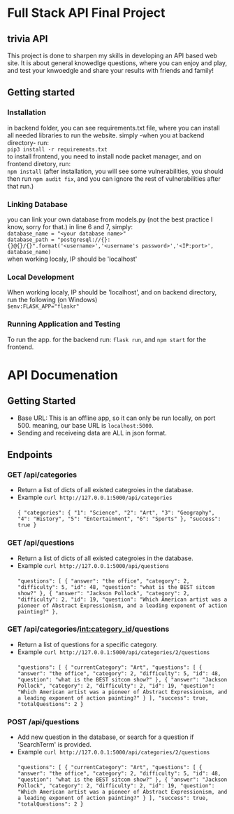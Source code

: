 # Full Stack API Final Project


## trivia API
This project is done to sharpen my skills in developing an API based web site.
It is about general knowedlge questions, where you can enjoy and play, and test your knwoedgle and share your results with friends and family!

## Getting started
### Installation 
in backend folder, you can see requirements.txt file, where you can install all needed libraries to run the website. simply -when you at backend directory- run:\
`
pip3 install -r requirements.txt
`\
to install frontend, you need to install node packet manager, and on frontend diretory, run:\
`
npm install
`
(after installation, you will see some vulnerabilities, you should then run `npm audit fix`, and you can ignore the rest of vulnerabilities after that run.)
### Linking Database
you can link your own database from models.py (not the best practice I know, sorry for that.) in line 6 and 7, simply: \
`
database_name = "<your database name>"
`\
`
database_path = "postgresql://{}:{}@{}/{}".format('<username>','<username's password>','<IP:port>', database_name)
`\
when working localy, IP should be 'localhost'
### Local Development
When working localy, IP should be 'localhost', and on backend directory, run the following (on Windows)\
`
$env:FLASK_APP="flaskr"
`
###  Running Application and Testing
To run the app. for the backend run: `flask run`, and `npm start` for the frontend.

# API Documenation

## Getting Started
* Base URL: This is an offline app, so it can only be run locally, on port 500. meaning, our base URL is  `localhost:5000`.
* Sending and receiveing data are ALL in json format. 
## Endpoints
### GET /api/categories
* Return a list of dicts of all existed categroies in the database.
* Example `curl http://127.0.0.1:5000/api/categories`\
\
`{
  "categories": {
    "1": "Science",
    "2": "Art",
    "3": "Geography",
    "4": "History",
    "5": "Entertainment",
    "6": "Sports"
  },
  "success": true
}`
### GET /api/questions
* Return a list of dicts of all existed categroies in the database.
* Example `curl http://127.0.0.1:5000/api/questions`\
\
`
"questions": [
    {
      "answer": "the office",
      "category": 2,
      "difficulty": 5,
      "id": 48,
      "question": "what is the BEST sitcom show?"
    },
    {
      "answer": "Jackson Pollock",
      "category": 2,
      "difficulty": 2,
      "id": 19,
      "question": "Which American artist was a pioneer of Abstract Expressionism, and a leading exponent of action painting?"
    },
`
### GET /api/categories/<int:category_id>/questions
* Return a list of questions for a specific category.
* Example `curl http://127.0.0.1:5000/api/categories/2/questions`\
\
`
"questions": [
{
  "currentCategory": "Art",
  "questions": [
    {
      "answer": "the office",
      "category": 2,
      "difficulty": 5,
      "id": 48,
      "question": "what is the BEST sitcom show?"
    },
    {
      "answer": "Jackson Pollock",
      "category": 2,
      "difficulty": 2,
      "id": 19,
      "question": "Which American artist was a pioneer of Abstract Expressionism, and a leading exponent of action painting?"
    }
  ],
  "success": true,
  "totalQuestions": 2
}
`
### POST /api/questions
* Add new question in the database, or search for a question if 'SearchTerm' is provided.
* Example `curl http://127.0.0.1:5000/api/categories/2/questions`\
\
`
"questions": [
{
  "currentCategory": "Art",
  "questions": [
    {
      "answer": "the office",
      "category": 2,
      "difficulty": 5,
      "id": 48,
      "question": "what is the BEST sitcom show?"
    },
    {
      "answer": "Jackson Pollock",
      "category": 2,
      "difficulty": 2,
      "id": 19,
      "question": "Which American artist was a pioneer of Abstract Expressionism, and a leading exponent of action painting?"
    }
  ],
  "success": true,
  "totalQuestions": 2
}
`
